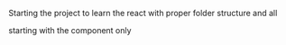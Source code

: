 Starting the project to learn the react with proper folder structure and all

starting with the component only

